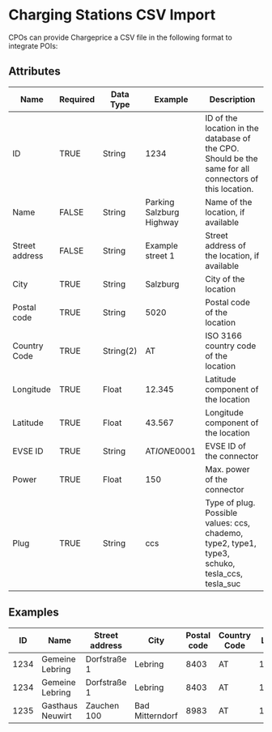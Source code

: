 # Charging Stations CSV Import

CPOs can provide Chargeprice a CSV file in the following format to integrate POIs: 

## Attributes

| **Name**       | **Required** | **Data Type** | **Example**               | **Description**                                                                                        |
|----------------|--------------|---------------|---------------------------|--------------------------------------------------------------------------------------------------------|
| ID             | TRUE         | String        | 1234                      | ID of the location in the database of the CPO. Should be the same for all connectors of this location. |
| Name           | FALSE        | String        | Parking Salzburg Highway  | Name of the location, if available                                                                     |
| Street address | FALSE        | String        | Example street 1          | Street address of the location, if available                                                           |
| City           | TRUE         | String        | Salzburg                  | City of the location                                                                                   |
| Postal code    | TRUE         | String        | 5020                      | Postal code of the location                                                                            |
| Country Code   | TRUE         | String(2)     | AT                        | ISO 3166 country code of the location                                                                  |
| Longitude      | TRUE         | Float         | 12.345                    | Latitude component of the location                                                                     |
| Latitude       | TRUE         | Float         | 43.567                    | Longitude component of the location                                                                    |
| EVSE ID        | TRUE         | String        | AT*ION*E0001              | EVSE ID of the connector                                                                               |
| Power          | TRUE         | Float         | 150                       | Max. power of the connector                                                                            |
| Plug           | TRUE         | String        | ccs                       | Type of plug. Possible values: ccs, chademo, type2, type1, type3, schuko, tesla_ccs, tesla_suc                         |

## Examples

| **ID** | **Name**         | **Street address** | **City**        | **Postal code** | **Country Code** | **Longitude** | **Latitude** | **EVSE ID**    | **Power** | **Plug** |
|--------|------------------|--------------------|-----------------|-----------------|------------------|---------------|--------------|----------------|-----------|----------|
| 1234   | Gemeine Lebring  | Dorfstraße 1       | Lebring         | 8403            | AT               | 15.436692     | 47.05594     | AT*ION*E1234*1 | 22        | type2    |
| 1234   | Gemeine Lebring  | Dorfstraße 1       | Lebring         | 8403            | AT               | 15.436692     | 47.05594     | AT*ION*E1234*2 | 22        | type2    |
| 1235   | Gasthaus Neuwirt | Zauchen 100        | Bad Mitterndorf | 8983            | AT               | 15.402449     | 47.070981    | AT*ION*E4443*1 | 50        | ccs      |